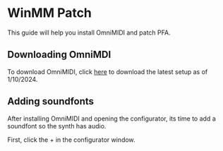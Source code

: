# WinMM Patch
This guide will help you install OmniMIDI and patch PFA.

## Downloading OmniMDI
To download OmniMIDI, click [here](https://github.com/KeppySoftware/OmniMIDI/releases/download/14.8.5.0/OmniMIDISetup.exe) to download the latest setup as of 1/10/2024.

## Adding soundfonts
After installing OmniMIDI and opening the configurator, its time to add a soundfont so the synth has audio.

First, click the + in the configurator window.
